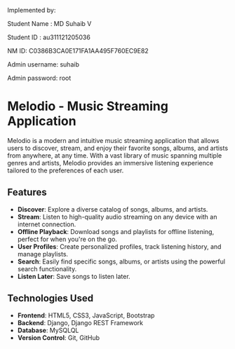 Implemented by: 

Student Name : MD Suhaib V

Student ID : au311121205036

NM ID: C0386B3CA0E171FA1AA495F760EC9E82

Admin username: suhaib

Admin password: root

# Melodio - Music Streaming Application

Melodio is a modern and intuitive music streaming application that allows users to discover, stream, and enjoy their favorite songs, albums, and artists from anywhere, at any time. With a vast library of music spanning multiple genres and artists, Melodio provides an immersive listening experience tailored to the preferences of each user.

## Features

- **Discover**: Explore a diverse catalog of songs, albums, and artists.
- **Stream**: Listen to high-quality audio streaming on any device with an internet connection.
- **Offline Playback**: Download songs and playlists for offline listening, perfect for when you're on the go.
- **User Profiles**: Create personalized profiles, track listening history, and manage playlists.
- **Search**: Easily find specific songs, albums, or artists using the powerful search functionality.
- **Listen Later**: Save songs to listen later.

## Technologies Used

- **Frontend**: HTML5, CSS3, JavaScript, Bootstrap
- **Backend**: Django, Django REST Framework
- **Database**: MySQLQL
- **Version Control**: Git, GitHub

